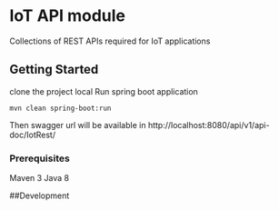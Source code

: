 # IoT API module

Collections of REST APIs required for IoT applications 

## Getting Started

clone the project local 
Run spring boot application
```
mvn clean spring-boot:run
```

Then swagger url will be available in http://localhost:8080/api/v1/api-doc/IotRest/

### Prerequisites

Maven 3
Java 8

##Development
<TODO>
